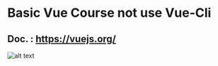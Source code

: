# Basic Vue Course not use Vue-Cli
## Doc. : https://vuejs.org/
![alt text](http://www.mindphp.com/images/knowledge/122560/vue.jpg)
